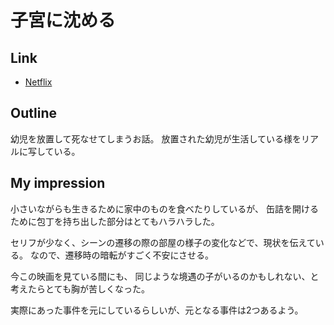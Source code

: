 # 子宮に沈める

## Link
* [Netflix](https://www.netflix.com/title/80191891)

## Outline
幼児を放置して死なせてしまうお話。
放置された幼児が生活している様をリアルに写している。

## My impression
小さいながらも生きるために家中のものを食べたりしているが、
缶詰を開けるために包丁を持ち出した部分はとてもハラハラした。

セリフが少なく、シーンの遷移の際の部屋の様子の変化などで、現状を伝えている。
なので、遷移時の暗転がすごく不安にさせる。

今この映画を見ている間にも、
同じような境遇の子がいるのかもしれない、と考えたらとても胸が苦しくなった。

実際にあった事件を元にしているらしいが、元となる事件は2つあるよう。
